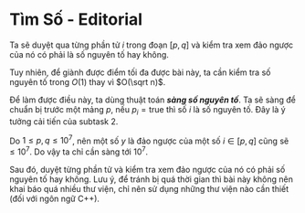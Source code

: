 # Tìm Số - Editorial

Ta sẽ duyệt qua từng phần tử $i$ trong đoạn $[p,q]$ và kiểm tra xem đảo ngược của nó có phải là số nguyên tố hay không.

Tuy nhiên, để giành được điểm tối đa được bài này, ta cần kiểm tra số nguyên tố trong $O(1)$ thay vì $O(\sqrt n)$.

Để làm được điều này, ta dùng thuật toán ***sàng số nguyên tố***. Ta sẽ sàng để chuẩn bị trước một mảng $p$, nếu $p_i = \text{true}$ thì số $i$ là số nguyên tố. Đây là ý tưởng cải tiến của subtask 2.

Do $1 \le p,q \le 10^7$, nên một số $y$ là đảo ngược của một số $i \in [p,q]$ cũng sẽ $\le 10^7$. Do vậy ta chỉ cần sàng tới $10^7$.

Sau đó, duyệt từng phần tử và kiểm tra xem đảo ngược của nó có phải số nguyên tố hay không. Lưu ý, để tránh bị quá thời gian thì bài này không nên khai báo quá nhiều thư viện, chỉ nên sử dụng những thư viện nào cần thiết (đối với ngôn ngữ C++).